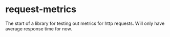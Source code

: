 # request-metrics
The start of a library for testing out metrics for http requests.  Will only have average response time for now.
